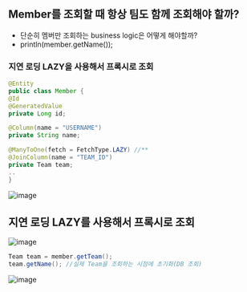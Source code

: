 
## Member를 조회할 때 항상 팀도 함께 조회해야 할까?

- 단순히 멤버만 조회하는 business logic은 어떻게 해야할까?
- println(member.getName());

### 지연 로딩 LAZY을 사용해서 프록시로 조회

```java
@Entity
public class Member {
@Id
@GeneratedValue 
private Long id;

@Column(name = "USERNAME")
private String name; 

@ManyToOne(fetch = FetchType.LAZY) //** 
@JoinColumn(name = "TEAM_ID")
private Team team;
..
}
```

![image](https://user-images.githubusercontent.com/29927233/133105675-2ccd4a59-cd9a-4e82-a062-b8d6a7d9b358.png)


## 지연 로딩 LAZY를 사용해서 프록시로 조회

![image](https://user-images.githubusercontent.com/29927233/133105700-0bad9fdd-2095-4cc6-bb1c-616f6aa3e98e.png)

```java
Team team = member.getTeam();
team.getName(); //실제 Team을 조회하는 시점에 초기화(DB 조회)
```

![image](https://user-images.githubusercontent.com/29927233/133105726-8b7e9f06-b7b9-4111-9d2a-2631bfaadc49.png)


